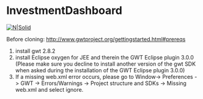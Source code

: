 # InvestmentDashboard


[![N|Solid](https://upload.wikimedia.org/wikipedia/commons/thumb/7/7d/Capgemini-Logo-2017.svg/1024px-Capgemini-Logo-2017.svg.png)](https://www.capgemini.com/de-de/)


Before cloning:
http://www.gwtproject.org/gettingstarted.html#prereqs
1. install gwt 2.8.2
2. install Eclipse oxygen for JEE and therein the GWT Eclipse plugin 3.0.0
(Please make sure you decline to install another version of the gwt SDK when asked during the installation of the GWT Eclipse plugin 3.0.0) 
3. If a missing web.xml error occurs, please go to Window-> Preferences -> GWT -> Errors/Warnings -> Project structure and SDKs -> Missing web.xml and select ignore.